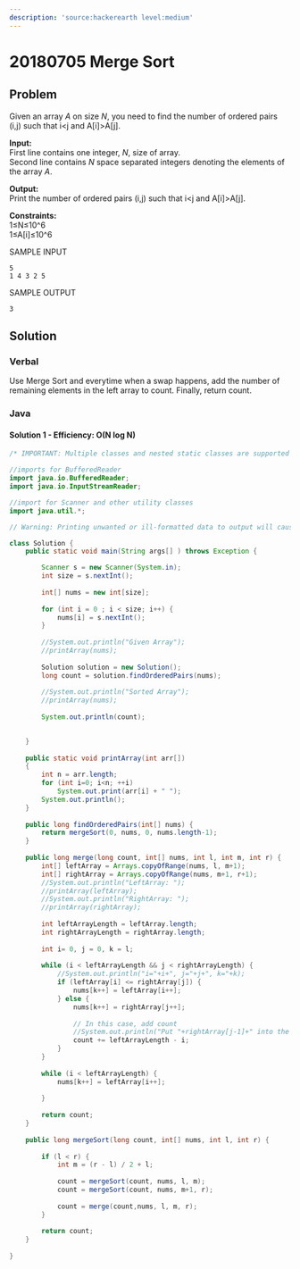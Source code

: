 ```yaml
---
description: 'source:hackerearth level:medium'
---
```


# 20180705 Merge Sort

## Problem

Given an array _A_ on size _N_, you need to find the number of ordered pairs \(i,j\) such that i&lt;j and A\[i\]&gt;A\[j\].

**Input:**  
First line contains one integer, _N_, size of array.  
Second line contains _N_ space separated integers denoting the elements of the array _A_.

**Output:**  
Print the number of ordered pairs \(i,j\) such that i&lt;j and A\[i\]&gt;A\[j\].

**Constraints:**  
1≤N≤10^6  
1≤A\[i\]≤10^6

SAMPLE INPUT 

```text
5
1 4 3 2 5
```

SAMPLE OUTPUT 

```text
3
```

## Solution

### Verbal

Use Merge Sort and everytime when a swap happens, add the number of remaining elements in the left array to count. Finally, return count.

### Java

#### Solution 1 - Efficiency: O\(N log N\)

```java
/* IMPORTANT: Multiple classes and nested static classes are supported */

//imports for BufferedReader
import java.io.BufferedReader;
import java.io.InputStreamReader;

//import for Scanner and other utility classes
import java.util.*;

// Warning: Printing unwanted or ill-formatted data to output will cause the test cases to fail

class Solution {
    public static void main(String args[] ) throws Exception {

        Scanner s = new Scanner(System.in);
        int size = s.nextInt();
        
        int[] nums = new int[size];
        
        for (int i = 0 ; i < size; i++) {
            nums[i] = s.nextInt();
        }
        
        //System.out.println("Given Array");
        //printArray(nums);
        
        Solution solution = new Solution();
        long count = solution.findOrderedPairs(nums);
        
        //System.out.println("Sorted Array");
        //printArray(nums);
        
        System.out.println(count);
        

    }
    
    public static void printArray(int arr[])
    {
        int n = arr.length;
        for (int i=0; i<n; ++i)
            System.out.print(arr[i] + " ");
        System.out.println();
    }
    
    public long findOrderedPairs(int[] nums) {
        return mergeSort(0, nums, 0, nums.length-1);
    }
    
    public long merge(long count, int[] nums, int l, int m, int r) {
        int[] leftArray = Arrays.copyOfRange(nums, l, m+1);
        int[] rightArray = Arrays.copyOfRange(nums, m+1, r+1);
        //System.out.println("LeftArray: ");
        //printArray(leftArray);
        //System.out.println("RightArray: ");
        //printArray(rightArray);
        
        int leftArrayLength = leftArray.length;
        int rightArrayLength = rightArray.length;
        
        int i= 0, j = 0, k = l;
        
        while (i < leftArrayLength && j < rightArrayLength) {
            //System.out.println("i="+i+", j="+j+", k="+k);
            if (leftArray[i] <= rightArray[j]) {
                nums[k++] = leftArray[i++];
            } else {
                nums[k++] = rightArray[j++];
                
                // In this case, add count
                //System.out.println("Put "+rightArray[j-1]+" into the "+k+" element. Add count:"+(leftArrayLength - i));
                count += leftArrayLength - i;
            }
        }
        
        while (i < leftArrayLength) {
            nums[k++] = leftArray[i++];
            
        }
        
        return count;
    }
    
    public long mergeSort(long count, int[] nums, int l, int r) {
        
        if (l < r) {
            int m = (r - l) / 2 + l;
            
            count = mergeSort(count, nums, l, m);
            count = mergeSort(count, nums, m+1, r);
            
            count = merge(count,nums, l, m, r);
        }
        
        return count;
    }
    
}

```

